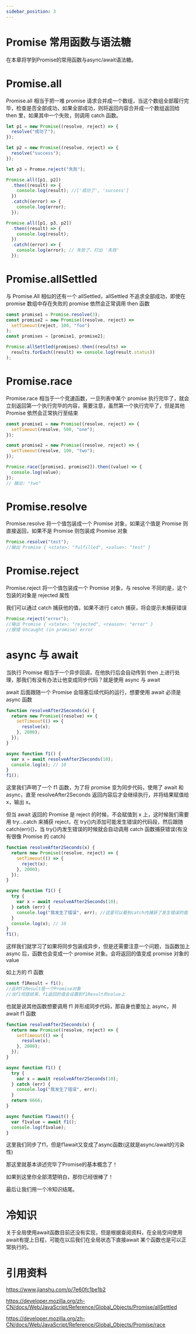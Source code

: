 ```yaml
---
sidebar_position: 3
---
```


# Promise 常用函数与语法糖

在本章将学到Promise的常用函数与async/await语法糖。

# Promise.all

Promise.all 相当于把一堆 promise 请求合并成一个数组，当这个数组全部履行完毕，检查是否全部成功，如果全部成功，则将返回内容合并成一个数组返回给 then 里，如果其中一个失败，则调用 catch 函数。

```js
let p1 = new Promise((resolve, reject) => {
  resolve("成功了");
});

let p2 = new Promise((resolve, reject) => {
  resolve("success");
});

let p3 = Promse.reject("失败");

Promise.all([p1, p2])
  .then((result) => {
    console.log(result); //['成功了', 'success']
  })
  .catch((error) => {
    console.log(error);
  });

Promise.all([p1, p3, p2])
  .then((result) => {
    console.log(result);
  })
  .catch((error) => {
    console.log(error); // 失败了，打出 '失败'
  });
```

# Promise.allSettled

与 Promise.All 相似的还有一个 allSettled，allSettled 不追求全部成功，即使在 promise 数组中存在失败的 promise 依然会正常调用 then 函数

```js
const promise1 = Promise.resolve(3);
const promise2 = new Promise((resolve, reject) =>
  setTimeout(reject, 100, "foo")
);
const promises = [promise1, promise2];

Promise.allSettled(promises).then((results) =>
  results.forEach((result) => console.log(result.status))
);
```

# Promise.race

Promise.race 相当于一个竞速函数，一旦列表中某个 promise 执行完毕了，就会立刻返回第一个执行完毕的内容，需要注意，虽然第一个执行完毕了，但是其他 Promise 依然会正常执行至结束

```js
const promise1 = new Promise((resolve, reject) => {
  setTimeout(resolve, 500, "one");
});

const promise2 = new Promise((resolve, reject) => {
  setTimeout(resolve, 100, "two");
});

Promise.race([promise1, promise2]).then((value) => {
  console.log(value);
});
// 输出: "two"
```

# Promise.resolve

Promise.resolve 将一个值包装成一个 Promise 对象，如果这个值是 Promise 则直接返回，如果不是 Promise 则包装成 Promise 对象

```js
Promise.resolve("test");
//输出 Promise { <state>: "fulfilled", <value>: "test" }
```

# Promise.reject

Promise.reject 将一个值包装成一个 Promise 对象，与 resolve 不同的是，这个包装的对象是 rejected 属性

我们可以通过 catch 捕获他的值，如果不进行 catch 捕获，将会提示未捕获错误

```js
Promise.reject("error");
//输出 Promise { <state>: "rejected", <reason>: "error" }
//报错 Uncaught (in promise) error
```

# async 与 await

当执行 Promise 相当于一个异步回调，在他执行后会自动传到 then 上进行处理，那我们有没有办法让他变成同步代码？就是使用 async 与 await

await 后面跟随一个 Promise 会阻塞后续代码的运行，想要使用 await 必须是 async 函数

```js
function resolveAfter2Seconds(x) {
  return new Promise((resolve) => {
    setTimeout(() => {
      resolve(x);
    }, 2000);
  });
}

async function f1() {
  var x = await resolveAfter2Seconds(10);
  console.log(x); // 10
}
f1();
```

这里我们声明了一个 f1 函数，为了将 promise 变为同步代码，使用了 await 和 async，直至 resolveAfter2Seconds 返回内容后才会继续执行，并将结果赋值给 x，输出 x。

但当 await 返回的 Promise 是 reject 的时候，不会赋值到 x 上，这时候我们需要用 try...catch 来捕获 reject，在 try{}内添加可能发生错误的代码段，然后跟随 catch(err){}，当 try{}内发生错误的时候就会自动调用 catch 函数捕获错误(有没有很像 Promise 的 catch)

```js
function resolveAfter2Seconds(x) {
  return new Promise((resolve, reject) => {
    setTimeout(() => {
      reject(x);
    }, 2000);
  });
}

async function f1() {
  try {
    var x = await resolveAfter2Seconds(10);
  } catch (err) {
    console.log("我发生了错误", err); //这里可以看到catch内捕获了发生错误的值 即10
  }
  console.log(x); // 10
}
f1();
```

这样我们就学习了如果将同步包装成异步，但是还需要注意一个问题，当函数加上 async 后，函数也会变成一个 promise 对象。会将返回的值变成 promise 对象的 value

如上方的 f1 函数

```js
const f1Result = f1();
//此时f1Result是一个Promise对象
//当f1彻底结束，f1返回的值会设置到f1Result的value上
```

也就是说其他函数想要调用 f1 并形成同步代码，那自身也要加上 async，并 await f1 函数

```js
function resolveAfter2Seconds(x) {
  return new Promise((resolve, reject) => {
    setTimeout(() => {
      resolve(x);
    }, 2000);
  });
}

async function f1() {
  try {
    var x = await resolveAfter2Seconds(10);
  } catch (err) {
    console.log("我发生了错误", err);
  }
  return 6666;
}

async function f1await() {
  var f1value = await f1();
  console.log(f1value);
}
```

这里我们同步了f1，但是f1await又变成了async函数(这就是async/await的污染性)

那这里就基本讲述完毕了Promise的基本概念了！

如果到这里你全部清楚明白，那你已经很棒了！

最后让我们用一个冷知识结尾。

# 冷知识

关于全局使用await函数目前还没有实现，但是根据查阅资料，在全局空间使用await有提上日程，可能在以后我们在全局状态下直接await 某个函数也是可以正常执行的。

# 引用资料

https://www.jianshu.com/p/7e60fc1be1b2

https://developer.mozilla.org/zh-CN/docs/Web/JavaScript/Reference/Global_Objects/Promise/allSettled

https://developer.mozilla.org/zh-CN/docs/Web/JavaScript/Reference/Global_Objects/Promise/race
